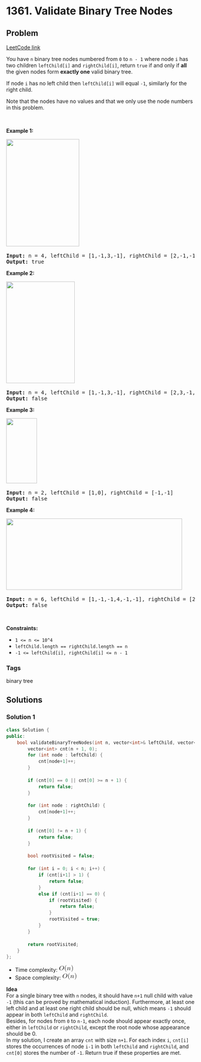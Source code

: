 # 1361. Validate Binary Tree Nodes
## Problem
[LeetCode link](https://leetcode.com/problems/validate-binary-tree-nodes/)  
<div class="content__u3I1 question-content__JfgR"><div><p>You have&nbsp;<code>n</code> binary tree nodes&nbsp;numbered from <code>0</code>&nbsp;to <code>n - 1</code> where node&nbsp;<code>i</code>&nbsp;has two children&nbsp;<code>leftChild[i]</code>&nbsp;and&nbsp;<code>rightChild[i]</code>, return&nbsp;<code>true</code>&nbsp;if and only if <strong>all</strong> the given nodes form <strong>exactly one</strong> valid binary tree.</p>

<p>If node&nbsp;<code>i</code>&nbsp;has no left child then&nbsp;<code>leftChild[i]</code>&nbsp;will equal&nbsp;<code>-1</code>, similarly for the right child.</p>

<p>Note that the nodes have no values and that we only use the node numbers in this problem.</p>

<p>&nbsp;</p>
<p><strong>Example 1:</strong></p>

<p><strong><img alt="" src="https://assets.leetcode.com/uploads/2019/08/23/1503_ex1.png" style="width: 195px; height: 287px;"></strong></p>

<pre><strong>Input:</strong> n = 4, leftChild = [1,-1,3,-1], rightChild = [2,-1,-1,-1]
<strong>Output:</strong> true
</pre>

<p><strong>Example 2:</strong></p>

<p><strong><img alt="" src="https://assets.leetcode.com/uploads/2019/08/23/1503_ex2.png" style="width: 183px; height: 272px;"></strong></p>

<pre><strong>Input:</strong> n = 4, leftChild = [1,-1,3,-1], rightChild = [2,3,-1,-1]
<strong>Output:</strong> false
</pre>

<p><strong>Example 3:</strong></p>

<p><strong><img alt="" src="https://assets.leetcode.com/uploads/2019/08/23/1503_ex3.png" style="width: 82px; height: 174px;"></strong></p>

<pre><strong>Input:</strong> n = 2, leftChild = [1,0], rightChild = [-1,-1]
<strong>Output:</strong> false
</pre>

<p><strong>Example 4:</strong></p>

<p><strong><img alt="" src="https://assets.leetcode.com/uploads/2019/08/23/1503_ex4.png" style="width: 470px; height: 191px;"></strong></p>

<pre><strong>Input:</strong> n = 6, leftChild = [1,-1,-1,4,-1,-1], rightChild = [2,-1,-1,5,-1,-1]
<strong>Output:</strong> false
</pre>

<p>&nbsp;</p>
<p><strong>Constraints:</strong></p>

<ul>
    <li><code>1 &lt;= n &lt;= 10^4</code></li>
    <li><code>leftChild.length == rightChild.length == n</code></li>
    <li><code>-1 &lt;= leftChild[i], rightChild[i] &lt;= n - 1</code></li>
</ul>
</div></div>

### Tags
binary tree

## Solutions
### Solution 1
```c++
class Solution {
public:
    bool validateBinaryTreeNodes(int n, vector<int>& leftChild, vector<int>& rightChild) {
        vector<int> cnt(n + 1, 0);
        for (int node : leftChild) {
            cnt[node+1]++;
        }
        
        if (cnt[0] == 0 || cnt[0] >= n + 1) {
            return false;
        }
        
        for (int node : rightChild) {
            cnt[node+1]++;
        }
        
        if (cnt[0] != n + 1) {
            return false;
        }
        
        bool rootVisited = false;
        
        for (int i = 0; i < n; i++) {
            if (cnt[i+1] > 1) {
                return false;
            }
            else if (cnt[i+1] == 0) {
                if (rootVisited) {
                    return false;
                }
                rootVisited = true;
            }
        }
        
        return rootVisited;
    }
};
```

- Time complexity: ![](resources/linear.png)  
- Space complexity: ![](resources/linear.png) 


**Idea**  
For a single binary tree with `n` nodes, it should have `n+1` null child with value `-1` (this can be proved by mathematical induction). Furthermore, at least one left child and at least one right child should be null, which means `-1` should appear in both `leftChild` and `rightChild`.  
Besides, for nodes from `0` to `n-1`, each node should appear exactly once, either in `leftChild` or `rightChild`, except the root node whose appearance should be 0.  
In my solution, I create an array `cnt` with size `n+1`. For each index `i`, `cnt[i]` stores the occurrences of node `i-1` in both `leftChild` and `rightChild`, and `cnt[0]` stores the number of `-1`. Return true if these properties are met.
